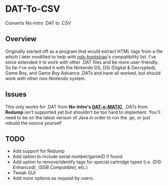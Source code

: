 # DAT-To-CSV
 Converts No-Intro .DAT to .CSV
## Overview
Originally started off as a program that would extract HTML tags from a file which I later modified to help with [nds-bootstrap](https://github.com/ahezard/nds-bootstrap)'s compatibility list.  I've since extended it to work with other .DAT files and be more user-friendly.  So far I've only tested it with the Nintendo DS, DSi (Digital & Decrypted), Game Boy, and Game Boy Advance .DATs and have all worked, but should work with other non-Nintendo system.
## Issues
This only works for .DAT from **No-Intro's [DAT-o-MATIC](https://datomatic.no-intro.org/)**, .DATs from **Redump** isn't supported yet but shouldn't be too hard to implement.  You'll need to be on the latest verison of Java in order to run the .jar, or just rebuild the source yourself  
## TODO
* Add support for Redump
* Add option to include serial number/gameID if found
* Add option to remove/identify tags for special cartridge types (i.e. *(DSi Enhanced)*, *(SGB Compatible)*, etc.)
* Tweak GUI
* Add more options as request by users.
